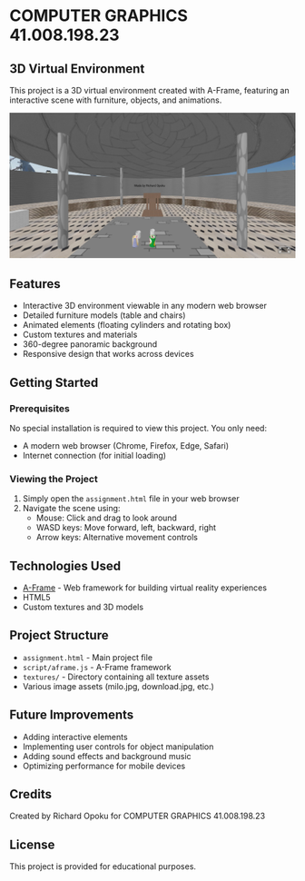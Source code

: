 # COMPUTER GRAPHICS 41.008.198.23

## 3D Virtual Environment

This project is a 3D virtual environment created with A-Frame, featuring an interactive scene with furniture, objects, and animations.

![Project Screenshot](screenshot.jpeg)

## Features

- Interactive 3D environment viewable in any modern web browser
- Detailed furniture models (table and chairs)
- Animated elements (floating cylinders and rotating box)
- Custom textures and materials
- 360-degree panoramic background
- Responsive design that works across devices

## Getting Started

### Prerequisites

No special installation is required to view this project. You only need:
- A modern web browser (Chrome, Firefox, Edge, Safari)
- Internet connection (for initial loading)

### Viewing the Project

1. Simply open the `assignment.html` file in your web browser
2. Navigate the scene using:
   - Mouse: Click and drag to look around
   - WASD keys: Move forward, left, backward, right
   - Arrow keys: Alternative movement controls

## Technologies Used

- [A-Frame](https://aframe.io/) - Web framework for building virtual reality experiences
- HTML5
- Custom textures and 3D models

## Project Structure

- `assignment.html` - Main project file
- `script/aframe.js` - A-Frame framework
- `textures/` - Directory containing all texture assets
- Various image assets (milo.jpg, download.jpg, etc.)

## Future Improvements

- Adding interactive elements
- Implementing user controls for object manipulation
- Adding sound effects and background music
- Optimizing performance for mobile devices

## Credits

Created by Richard Opoku for COMPUTER GRAPHICS 41.008.198.23

## License

This project is provided for educational purposes.
